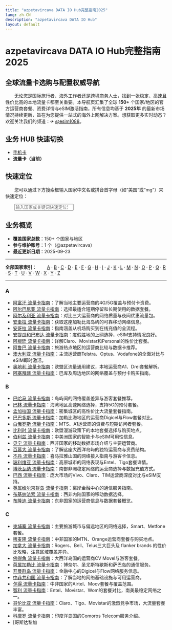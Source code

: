 ```yaml
---
title: "azpetavircava DATA IO Hub完整指南2025"
lang: zh-CN
description: "azpetavircava DATA IO Hub"
layout: default
---
```

# azpetavircava DATA IO Hub完整指南2025

## 全球流量卡选购与配置权威导航

　　无论您是国际旅行者、海外工作者还是跨境商务人士，找到一张稳定、高速且性价比高的本地流量卡都至关重要。本导航页汇集了全球 **150+** 个国家/地区的官方运营商套餐、资费详情与eSIM激活指南，所有信息均基于 **2025年** 的最新市场情况持续更新，旨在为您提供一站式的海外上网解决方案。想获取更多实时动态？欢迎关注我们的频道：✈ [@esim1088](https://t.me/s/esim1088)。

## 业务 HUB 快速切换

- [手机卡](https://faciylike.github.io)
- **流量卡（当前）**

## 快速定位

　　您可以通过下方搜索框输入国家中文名或拼音首字母（如“美国”或“mg”）来快速定位：

　　<input type="search" placeholder="输入国家或关键词快速定位流量卡" aria-label="国家搜索">

## 业务概览

- **覆盖国家总数**：150+ 个国家与地区
- **参与维护账号**：1 个（@azpetavircava）
- **最近更新日期**：2025-09-23

---

**全部国家索引**：
　　[A](#section-a) · [B](#section-b) · [C](#section-c) · [D](#section-d) · [E](#section-e) · [F](#section-f) · [G](#section-g) · [H](#section-h) · [I](#section-i) · [J](#section-j) · [K](#section-k) · [L](#section-l) · [M](#section-m) · [N](#section-n) · [O](#section-o) · [P](#section-p) · [Q](#section-q) · [R](#section-r) · [S](#section-s) · [T](#section-t) · [U](#section-u) · [V](#section-v) · [W](#section-w) · [X](#section-x) · [Y](#section-y) · [Z](#section-z)

---

### <h3 id="section-a">A</h3>
- [阿富汗 流量卡指南](https://azpetavircava.github.io/afghanistan-data-plans)：了解当地主要运营商的4G/5G覆盖与预付卡资费。
- [阿尔巴尼亚 流量卡指南](https://azpetavircava.github.io/albania-data-plans)：选择最适合短期停留和长期使用的数据套餐。
- [阿尔及利亚 流量卡指南](https://azpetavircava.github.io/algeria-data-plans)：对比三大运营商的网络质量与夜间优惠流量包。
- [安圭拉 流量卡指南](https://azpetavircava.github.io/anguilla-data-plans)：获取这座加勒比海岛屿的可靠移动网络信息。
- [安哥拉 流量卡指南](https://azpetavircava.github.io/angola-data-plans)：指南涵盖从机场购买到在线充值的全流程。
- [安提瓜和巴布达 流量卡指南](https://azpetavircava.github.io/antigua-and-barbuda-data-plans)：度假胜地的上网选择，eSIM支持情况良好。
- [阿根廷 流量卡指南](https://azpetavircava.github.io/argentina-data-plans)：详解Claro、Movistar和Personal的性价比套餐。
- [阿鲁巴 流量卡指南](https://azpetavircava.github.io/aruba-data-plans)：旅游热点地区的运营商比较与数据卡推荐。
- [澳大利亚 流量卡指南](https://azpetavircava.github.io/australia-data-plans)：主流运营商Telstra、Optus、Vodafone的全面对比与eSIM即时激活。
- [奥地利 流量卡指南](https://azpetavircava.github.io/austria-data-plans)：欧盟区流量通用建议，本地运营商A1、Drei套餐解析。
- [阿塞拜疆 流量卡指南](https://azpetavircava.github.io/azerbaijan-data-plans)：巴库及周边地区的网络覆盖与预付卡购买指南。

### <h3 id="section-b">B</h3>
- [巴哈马 流量卡指南](https://azpetavircava.github.io/bahamas-data-plans)：岛屿间的网络覆盖差异与游客套餐推荐。
- [巴林 流量卡指南](https://azpetavircava.github.io/bahrain-data-plans)：海湾地区高速网络选择，支持5G的预付套餐。
- [孟加拉国 流量卡指南](https://azpetavircava.github.io/bangladesh-data-plans)：密集城区的高性价比大流量套餐指南。
- [巴巴多斯 流量卡指南](https://azpetavircava.github.io/barbados-data-plans)：加勒比海地区的运营商Digicel与Flow套餐对比。
- [白俄罗斯 流量卡指南](https://azpetavircava.github.io/belarus-data-plans)：MTS、A1运营商的资费与短期访问者套餐。
- [比利时 流量卡指南](https://azpetavircava.github.io/belgium-data-plans)：欧盟漫游政策下的本地套餐选择与购买地点。
- [伯利兹 流量卡指南](https://azpetavircava.github.io/belize-data-plans)：中美洲国家的智能卡与eSIM可用性信息。
- [贝宁 流量卡指南](https://azpetavircava.github.io/benin-data-plans)：西非国家的移动数据市场介绍与主要运营商。
- [百慕大 流量卡指南](https://azpetavircava.github.io/bermuda-data-plans)：了解这座大西洋岛屿的独特运营商与资费结构。
- [不丹 流量卡指南](https://azpetavircava.github.io/bhutan-data-plans)：喜马拉雅山国的网络接入指南与游客卡信息。
- [玻利维亚 流量卡指南](https://azpetavircava.github.io/bolivia-data-plans)：高原城市的网络表现与Entel、Tigo套餐详情。
- [博茨瓦纳 流量卡指南](https://azpetavircava.github.io/botswana-data-plans)：南部非洲稳定网络的运营商选择与数据充值方式。
- [巴西 流量卡指南](https://azpetavircava.github.io/brazil-data-plans)：庞大市场的Vivo、Claro、TIM运营商深度对比与eSIM支持。
- [英属维尔京群岛 流量卡指南](https://azpetavircava.github.io/british-virgin-islands-data-plans)：离岸金融中心的通信服务指南。
- [布基纳法索 流量卡指南](https://azpetavircava.github.io/burkina-faso-data-plans)：西非内陆国家的移动数据选择。
- [布隆迪 流量卡指南](https://azpetavircava.github.io/burundi-data-plans)：东非国家的运营商信息与数据套餐概览。

### <h3 id="section-c">C</h3>
- [柬埔寨 流量卡指南](https://azpetavircava.github.io/cambodia-data-plans)：主要旅游城市与偏远地区的网络选择，Smart、Metfone套餐。
- [喀麦隆 流量卡指南](https://azpetavircava.github.io/cameroon-data-plans)：中非国家的MTN、Orange运营商套餐与购买地点。
- [加拿大 流量卡指南](https://azpetavircava.github.io/canada-data-plans)：Rogers、Bell、Telus三大巨头及 flanker brands 的性价比攻略，注意区域覆盖差异。
- [佛得角 流量卡指南](https://azpetavircava.github.io/cape-verde-data-plans)：大西洋岛国的运营商CV Movel与游客套餐。
- [荷属加勒比 流量卡指南](https://azpetavircava.github.io/caribbean-netherlands-data-plans)：博奈尔、圣尤斯特歇斯和萨巴岛的通信服务。
- [开曼群岛 流量卡指南](https://azpetavircava.github.io/cayman-islands-data-plans)：金融中心的Digicel与Flow网络服务信息。
- [中非共和国 流量卡指南](https://azpetavircava.github.io/central-african-republic-data-plans)：了解当地的网络基础设施与可用运营商。
- [乍得 流量卡指南](https://azpetavircava.github.io/chad-data-plans)：中非国家的Airtel、Moov套餐与覆盖范围。
- [智利 流量卡指南](https://azpetavircava.github.io/chile-data-plans)：Entel、Movistar、Wom的套餐对比，南美最稳定网络之一。
- [哥伦比亚 流量卡指南](https://azpetavircava.github.io/colombia-data-plans)：Claro、Tigo、Movistar的激烈竞争市场，大流量套餐丰富。
- [科摩罗 流量卡指南](https://azpetavircava.github.io/comoros-data-plans)：印度洋岛国的Comoros Telecom服务介绍。
- [哥斯达黎加